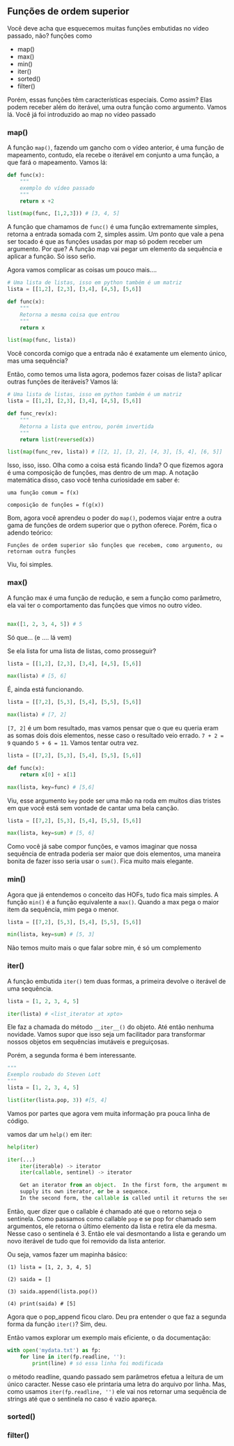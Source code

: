## Funções de ordem superior

Você deve acha que esquecemos muitas funções embutidas no vídeo passado, não? funções como

- map()
- max()
- min()
- iter()
- sorted()
- filter()

Porém, essas funções têm características especiais. Como assim? Elas podem receber além do iterável, uma outra função como argumento. Vamos lá. Você já foi introduzido ao map no vídeo passado

### map()

A função `map()`, fazendo um gancho com o vídeo anterior, é uma função de mapeamento, contudo, ela recebe o iterável em conjunto a uma função, a que fará o mapeamento. Vamos lá:

```Python
def func(x):
    """
    exemplo do vídeo passado
    """
    return x +2

list(map(func, [1,2,3])) # [3, 4, 5]
```

A função que chamamos de `func()` é uma função extremamente simples, retorna a entrada somada com 2, simples assim. Um ponto que vale a pena ser tocado é que as funções usadas por map só podem receber um argumento. Por que? A função map vai pegar um elemento da sequência e aplicar a função. Só isso seŕio.

Agora vamos complicar as coisas um pouco mais....

```Python
# Uma lista de listas, isso em python também é um matriz
lista = [[1,2], [2,3], [3,4], [4,5], [5,6]]

def func(x):
    """
    Retorna a mesma coisa que entrou
    """
    return x

list(map(func, lista))
```

Você concorda comigo que a entrada não é exatamente um elemento único, mas uma sequência?

Então, como temos uma lista agora, podemos fazer coisas de lista? aplicar outras funções de iteráveis? Vamos lá:

```Python
# Uma lista de listas, isso em python também é um matriz
lista = [[1,2], [2,3], [3,4], [4,5], [5,6]]

def func_rev(x):
    """
    Retorna a lista que entrou, porém invertida
    """
    return list(reversed(x))

list(map(func_rev, lista)) # [[2, 1], [3, 2], [4, 3], [5, 4], [6, 5]]
```

Isso, isso, isso. Olha como a coisa está ficando linda? O que fizemos agora é uma composição de funções, mas dentro de um map. A notação matemática disso, caso você tenha curiosidade em saber é:

```
uma função comum = f(x)

composição de funções = f(g(x))
```
 Bom, agora você aprendeu o poder do `map()`, podemos viajar entre a outra gama de funções de ordem superior que o python oferece. Porém, fica o adendo teórico:


 ```
Funções de ordem superior são funções que recebem, como argumento, ou retornam outra funções
 ```

Viu, foi simples.

### max()

A função max é uma função de redução, e sem a função como parâmetro, ela vai ter o comportamento das funções que vimos no outro vídeo.

```Python

max([1, 2, 3, 4, 5]) # 5
```

Só que... (e .... lá vem)


Se ela lista for uma lista de listas, como prosseguir?


```Python
lista = [[1,2], [2,3], [3,4], [4,5], [5,6]]

max(lista) # [5, 6]
```

É, ainda está funcionando.

```Python
lista = [[7,2], [5,3], [5,4], [5,5], [5,6]]

max(lista) # [7, 2]
```

`[7, 2]` é um bom resultado, mas vamos pensar que o que eu queria eram as somas dois dois elementos, nesse caso o resultado veio errado. `7 + 2 = 9` quando `5 + 6 = 11`. Vamos tentar outra vez.


```Python
lista = [[7,2], [5,3], [5,4], [5,5], [5,6]]

def func(x):
    return x[0] + x[1]

max(lista, key=func) # [5,6]
```

Viu, esse argumento `key` pode ser uma mão na roda em muitos dias tristes em que você está sem vontade de cantar uma bela canção.

```Python
lista = [[7,2], [5,3], [5,4], [5,5], [5,6]]

max(lista, key=sum) # [5, 6]
```

Como você já sabe compor funções, e vamos imaginar que nossa sequência de entrada poderia ser maior que dois elementos, uma maneira bonita de fazer isso seria usar o `sum()`. Fica muito mais elegante.


### min()

Agora que já entendemos o conceito das HOFs, tudo fica mais simples. A função `min()` é a função equivalente a `max()`. Quando a max pega o maior item da sequência, mim pega o menor.

```Python
lista = [[7,2], [5,3], [5,4], [5,5], [5,6]]

min(lista, key=sum) # [5, 3]
```

Não temos muito mais o que falar sobre min, é só um complemento

### iter()


A função embutida `iter()` tem duas formas, a primeira devolve o iterável de uma sequência.


```Python
lista = [1, 2, 3, 4, 5]

iter(lista) # <list_iterator at xpto>
```

Ele faz a chamada do método `__iter__()` do objeto. Até então nenhuma novidade. Vamos supor que isso seja um facilitador para transformar nossos objetos em sequências imutáveis e preguiçosas.

Porém, a segunda forma é bem interessante.


```Python
"""
Exemplo roubado do Steven Lott
"""
lista = [1, 2, 3, 4, 5]

list(iter(lista.pop, 3)) #[5, 4]
```

Vamos por partes que agora vem muita informação pra pouca linha de código.

vamos dar um `help()` em iter:

```python
help(iter)

iter(...)
    iter(iterable) -> iterator
    iter(callable, sentinel) -> iterator

    Get an iterator from an object.  In the first form, the argument must
    supply its own iterator, or be a sequence.
    In the second form, the callable is called until it returns the sentinel.
```

Então, quer dizer que o callable é chamado até que o retorno seja o sentinela. Como passamos como callable `pop` e se pop for chamado sem argumentos, ele retorna o último elemento da lista e retira ele da mesma. Nesse caso o sentinela é 3. Então ele vai desmontando a lista e gerando um novo iterável de tudo que foi removido da lista anterior.

Ou seja, vamos fazer um mapinha básico:

```
(1) lista = [1, 2, 3, 4, 5]

(2) saida = []

(3) saida.append(lista.pop())

(4) print(saida) # [5]
```

Agora que o pop_append ficou claro. Deu pra entender o que faz a segunda forma da função `iter()`? Sim, deu.


Então vamos explorar um exemplo mais eficiente, o da documentação:

```Python
with open('mydata.txt') as fp:
    for line in iter(fp.readline, ''):
        print(line) # só essa linha foi modificada
```

o método readline, quando passado sem parâmetros efetua a leitura de um único caracter. Nesse caso ele printaria uma letra do arquivo por linha. Mas, como usamos `iter(fp.readline, '')` ele vai nos retornar uma sequência de strings até que o sentinela no caso é vazio apareça.


### sorted()


### filter()
